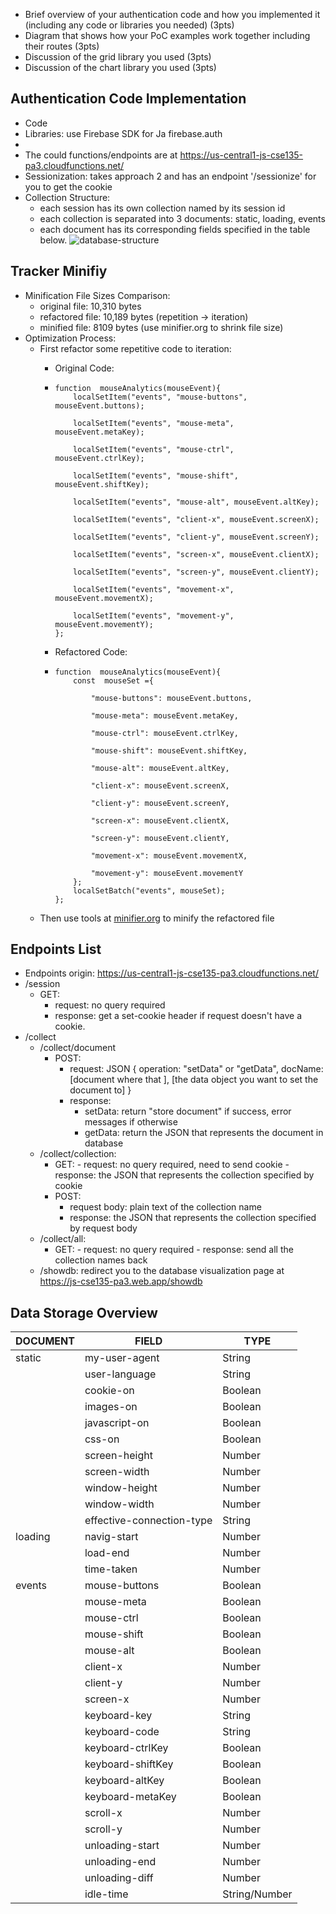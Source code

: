 -   Brief overview of your authentication code and how you implemented it (including any code or libraries you needed) (3pts)
-   Diagram that shows how your PoC examples work together including their routes (3pts)
-   Discussion of the grid library you used (3pts)
-   Discussion of the chart library you used (3pts)

## Authentication Code Implementation
- Code
- Libraries: use Firebase SDK for Ja firebase.auth 
- 
- The could functions/endpoints are at https://us-central1-js-cse135-pa3.cloudfunctions.net/
- Sessionization: takes approach 2 and has an endpoint '/sessionize' for you to get the cookie
- Collection Structure:
	- each session has its own collection named by its session id
	- each collection is separated into 3 documents: static, loading, events
	- each document has its corresponding fields specified in the table below.
![database-structure](https://github.com/jis216/jis216.github.io/blob/master/demo_imgs/database-structure.png)

## Tracker Minifiy
-	Minification File Sizes Comparison:
	-	original file: 10,310 bytes
	-	refactored file: 10,189 bytes (repetition -> iteration)
	-	minified file: 8109 bytes (use minifier.org to shrink file size)
- Optimization Process:
	- First refactor some repetitive code to iteration:
		- Original Code:
		-	```
			function  mouseAnalytics(mouseEvent){
				localSetItem("events", "mouse-buttons", mouseEvent.buttons);
		
				localSetItem("events", "mouse-meta", mouseEvent.metaKey);
				
				localSetItem("events", "mouse-ctrl", mouseEvent.ctrlKey);
				
				localSetItem("events", "mouse-shift", mouseEvent.shiftKey);
				
				localSetItem("events", "mouse-alt", mouseEvent.altKey);
				
				localSetItem("events", "client-x", mouseEvent.screenX);
				
				localSetItem("events", "client-y", mouseEvent.screenY);
				
				localSetItem("events", "screen-x", mouseEvent.clientX);
				
				localSetItem("events", "screen-y", mouseEvent.clientY);
				
				localSetItem("events", "movement-x", mouseEvent.movementX);
				
				localSetItem("events", "movement-y", mouseEvent.movementY);
			};
			```

		-	Refactored Code:
		-	```
			function  mouseAnalytics(mouseEvent){
				const  mouseSet ={
				
					"mouse-buttons": mouseEvent.buttons,
				
					"mouse-meta": mouseEvent.metaKey,
					
					"mouse-ctrl": mouseEvent.ctrlKey,
					
					"mouse-shift": mouseEvent.shiftKey,
					
					"mouse-alt": mouseEvent.altKey,
					
					"client-x": mouseEvent.screenX,
					
					"client-y": mouseEvent.screenY,
					
					"screen-x": mouseEvent.clientX,
					
					"screen-y": mouseEvent.clientY,
					
					"movement-x": mouseEvent.movementX,
					
					"movement-y": mouseEvent.movementY
				};
				localSetBatch("events", mouseSet);
			};
			```
	- Then use tools at [minifier.org](https://www.minifier.org/) to minify the refactored file

## Endpoints List
- Endpoints origin: https://us-central1-js-cse135-pa3.cloudfunctions.net/
- /session
	- GET: 
		- request: no query required
		- response: get a set-cookie header if request doesn't have a cookie.
- /collect
	- /collect/document
		- POST: 
			- request: JSON {
				operation: "setData" or "getData",
				docName: [document where that ],
				[the data object you want to set the document to]
				}
			- response:
				- setData: 
				return "store document" if success, error messages if otherwise
				- getData: 
				return the JSON that represents the document in database
	- /collect/collection:
		- GET: 
				- request: no query required, need to send cookie
				- response: the JSON that represents the collection specified by cookie
		- POST:
			- request body: plain text of the collection name
			- response: the JSON that represents the collection specified by request body
	- /collect/all:
		- GET: 
				- request: no query required
				- response: send all the collection names back
	- /showdb: redirect you to the database visualization page at https://js-cse135-pa3.web.app/showdb
	
## Data Storage Overview
<table>
<thead>
<tr>
<th>DOCUMENT</th>
<th>FIELD</th>
<th>TYPE</th>
</tr>
</thead>
<tbody>
<tr>
<td>static</td>
<td>my-user-agent</td>
<td>String</td>
</tr>
<tr>
<td></td>
<td>user-language</td>
<td>String</td>
</tr>
<tr>
<td></td>
<td>cookie-on</td>
<td>Boolean</td>
</tr>
<tr>
<td></td>
<td>images-on</td>
<td>Boolean</td>
</tr>
<tr>
<td></td>
<td>javascript-on</td>
<td>Boolean</td>
</tr>
<tr>
<td></td>
<td>css-on</td>
<td>Boolean</td>
</tr>
<tr>
<td></td>
<td>screen-height</td>
<td>Number</td>
</tr>
<tr>
<td></td>
<td>screen-width</td>
<td>Number</td>
</tr>
<tr>
<td></td>
<td>window-height</td>
<td>Number</td>
</tr>
<tr>
<td></td>
<td>window-width</td>
<td>Number</td>
</tr>
<tr>
<td></td>
<td>effective-connection-type</td>
<td>String</td>
</tr>
<tr>
<td>loading</td>
<td>navig-start</td>
<td>Number</td>
</tr>
<tr>
<td></td>
<td>load-end</td>
<td>Number</td>
</tr>
<tr>
<td></td>
<td>time-taken</td>
<td>Number</td>
</tr>
<tr>
<td>events</td>
<td>mouse-buttons</td>
<td>Boolean</td>
</tr>
<tr>
<td></td>
<td>mouse-meta</td>
<td>Boolean</td>
</tr>
<tr>
<td></td>
<td>mouse-ctrl</td>
<td>Boolean</td>
</tr>
<tr>
<td></td>
<td>mouse-shift</td>
<td>Boolean</td>
</tr>
<tr>
<td></td>
<td>mouse-alt</td>
<td>Boolean</td>
</tr>
<tr>
<td></td>
<td>client-x</td>
<td>Number</td>
</tr>
<tr>
<td></td>
<td>client-y</td>
<td>Number</td>
</tr>
<tr>
<td></td>
<td>screen-x</td>
<td>Number</td>
</tr>
<tr>
<td></td>
<td>keyboard-key</td>
<td>String</td>
</tr>
<tr>
<td></td>
<td>keyboard-code</td>
<td>String</td>
</tr>
<tr>
<td></td>
<td>keyboard-ctrlKey</td>
<td>Boolean</td>
</tr>
<tr>
<td></td>
<td>keyboard-shiftKey</td>
<td>Boolean</td>
</tr>
<tr>
<td></td>
<td>keyboard-altKey</td>
<td>Boolean</td>
</tr>
<tr>
<td></td>
<td>keyboard-metaKey</td>
<td>Boolean</td>
</tr>
<tr>
<td></td>
<td>scroll-x</td>
<td>Number</td>
</tr>
<tr>
<td></td>
<td>scroll-y</td>
<td>Number</td>
</tr>
<tr>
<td></td>
<td>unloading-start</td>
<td>Number</td>
</tr>
<tr>
<td></td>
<td>unloading-end</td>
<td>Number</td>
</tr>
<tr>
<td></td>
<td>unloading-diff</td>
<td>Number</td>
</tr>
<tr>
<td></td>
<td>idle-time</td>
<td>String/Number</td>
</tr>
</tbody>
</table>

<!--stackedit_data:
eyJoaXN0b3J5IjpbMTI4MDA5Mzk2NSwtMTgyMTExOTM4M119
-->